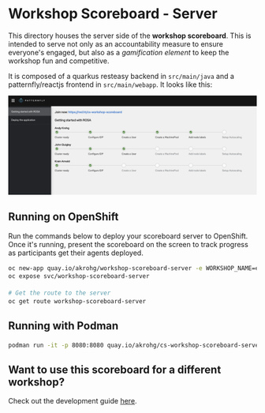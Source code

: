 # Workshop Scoreboard - Server
This directory houses the server side of the **workshop scoreboard**. This is intended to serve not only as an accountability measure to ensure everyone's engaged, but also as a *gamification element* to keep the workshop fun and competitive.

It is composed of a quarkus resteasy backend in `src/main/java` and a patternfly/reactjs frontend in `src/main/webapp`. It looks like this:

![Server View](images/server_view.png)

## Running on OpenShift
Run the commands below to deploy your scoreboard server to OpenShift. Once it's running, present the scoreboard on the screen to track progress as participants get their agents deployed.
```bash
oc new-app quay.io/akrohg/workshop-scoreboard-server -e WORKSHOP_NAME=experience-openshift-virtualization
oc expose svc/workshop-scoreboard-server

# Get the route to the server
oc get route workshop-scoreboard-server
```

## Running with Podman
```bash
podman run -it -p 8080:8080 quay.io/akrohg/cs-workshop-scoreboard-server:practical-container-security
```

## Want to use this scoreboard for a different workshop?
Check out the development guide [here](DEVELOPMENT.md).
